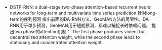 
- DSTP-RNN: a dual-stage two-phase attention-based recurrent neural networks for long-term and multivariate time series prediction
针对long-term的序列预测
指出前面的DA-RNN方法、GeoMAN方法的局限性。DA-RNN用于单步预测，GeoMAN用于短期预测，都难以捕捉长时依赖问题。
提出two phase的attention机制： The first phase produces violent but decentralized attention weight,
while the second phase leads to stationary and concentrated attention weight. 
